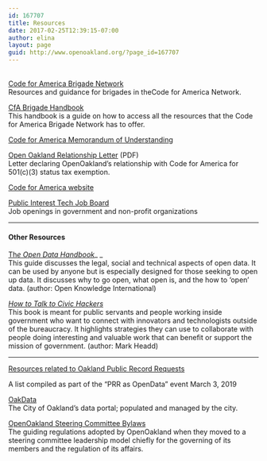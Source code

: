 ```yaml
---
id: 167707
title: Resources
date: 2017-02-25T12:39:15-07:00
author: elina
layout: page
guid: http://www.openoakland.org/?page_id=167707
---
```


<a href="https://brigade.codeforamerica.org/brigade/" target="_blank" rel="noopener noreferrer"><br /> Code for America Brigade Network</a>  
Resources and guidance for brigades in the<span style="font-weight: 400;">Code for America</span> Network.

[CfA Brigade Handbook](https://docs.google.com/document/d/16CL9TdmWV0hDY6c85PwtzUcu1VjeSeiDFD2CbtLKf7s/edit?usp=sharing)  
<span style="font-weight: 400;">This handbook is a guide on how to access all the resources that the Code for America Brigade Network has to offer. </span>

<a href="https://docs.google.com/document/d/1TtEWZ1-XY3WHJ9dU4KaMIjDx7wcFGw3lbM8O8iUt2Sw/" target="_blank" rel="noopener noreferrer">Code for America Memorandum of Understanding</a>

<a href="http://openoakland.org/wp-content/uploads/2018/01/Open-Oakland-Relationship-Letter.pdf" target="_blank" rel="noopener noreferrer">Open Oakland Relationship Letter</a> (PDF)  
Letter declaring OpenOakland&#8217;s relationship with Code for America for 501(c)(3) status tax exemption.

[Code for America website](https://www.codeforamerica.org)

[Public Interest Tech Job Board](https://jobs.codeforamerica.org)  
Job openings in government and non-profit organizations

---

#### Other Resources

[Th*e Open Data Handbook*](http://opendatahandbook.org)\_ \_  
This guide discusses the legal, social and technical aspects of open data. It can be used by anyone but is especially designed for those seeking to open up data. It discusses why to go open, what open is, and the how to &#8216;open&#8217; data. (author: Open Knowledge International)

<p id="how-to-talk-to-civic-hackers">
  <em><a href="https://www.gitbook.com/book/mheadd/how-to-talk-to-civic-hackers/details">How to Talk to Civic Hackers</a> </em><br /> This book is meant for public servants and people working inside government who want to connect with innovators and technologists outside of the bureaucracy. It highlights strategies they can use to collaborate with people doing interesting and valuable work that can benefit or support the mission of government. (author: Mark Headd)
</p>

---

[Resources related to Oakland Public Record Requests](https://openoakland.org/resources/resources-related-to-oakland-public-record-requests/)

A list compiled as part of the &#8220;PRR as OpenData&#8221; event March 3, 2019

<a href="http://data.oaklandnet.com/" target="_blank" rel="noopener noreferrer">OakData<br /> </a>The City of Oakland&#8217;s data portal; populated and managed by the city.

<a href="https://docs.google.com/document/d/1QR-fr1WnmXkZoVNmWnZ9drzfmaZoPkodEOx-PkExt94/" target="_blank" rel="noopener noreferrer"><span style="font-weight: 400;">OpenOakland Steering Committee Bylaws<br /> </span></a> The guiding regulations adopted by OpenOakland when they moved to a steering committee leadership model chiefly for the governing of its members and the regulation of its affairs.
